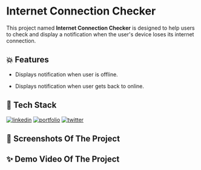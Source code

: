 
# Internet Connection Checker








This project named **Internet Connection Checker** is designed to help users to check and 
display a notification when the user's device loses its internet connection.

## 💥 Features

- Displays notification when user is offline.

- Displays notification when user gets back to online.


## 📌 Tech Stack

[![linkedin](https://img.shields.io/badge/HTML5-E34F26?style=for-the-badge&logo=html5&logoColor=white)](https://www.linkedin.com/)
[![portfolio](https://img.shields.io/badge/CSS3-1572B6?style=for-the-badge&logo=css3&logoColor=white)](https://katherineoelsner.com/)
[![twitter](https://img.shields.io/badge/JavaScript-323330?style=for-the-badge&logo=javascript&logoColor=F7DF1E)](https://twitter.com/)



## 📸 Screenshots Of The Project





## ✨ Demo Video Of The Project



